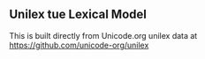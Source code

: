 Unilex tue Lexical Model
----------------------

This is built directly from Unicode.org unilex data at
https://github.com/unicode-org/unilex
